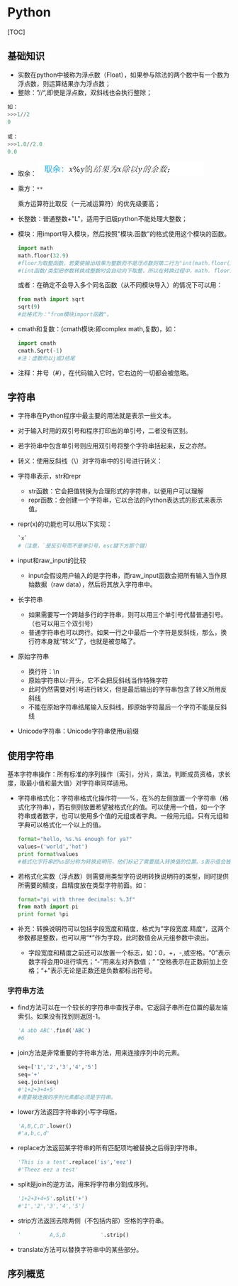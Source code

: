 # Python

[TOC]

## 基础知识

- 实数在python中被称为浮点数（Float），如果参与除法的两个数中有一个数为浮点数，则运算结果亦为浮点数；
- 整除：”//“,即使是浮点数，双斜线也会执行整除；

```python
如：
>>>1//2
0

或：
>>>1.0//2.0
0.0
```

- 取余：
  ![](./Pictures/Python1.png)

- 乘方：`**`

  乘方运算符比取反（一元减运算符）的优先级要高；

- 长整数：普通整数+"L"，适用于旧版python不能处理大整数；

- 模块：用import导入模块，然后按照"模块.函数”的格式使用这个模块的函数。

  ```python
  import math
  math.floor(32.9)
  #floor为取整函数，若要使输出结果为整数而不是浮点数则第二行为"int(math.floor(32.9))"。
  #(int函数/类型把参数转换成整数时会自动向下取整，所以在转换过程中，math. floor是多余的，可以直接用int(32.9))。
  ```

  或者：在确定不会导入多个同名函数（从不同模块导入）的情况下可以用：

  ```python
  from math import sqrt
  sqrt(9)
  #此格式为："from模块import函数"。
  ```

* cmath和复数：(cmath模块:即complex      math,复数)，如：

  ```python
  import cmath
  cmath.Sqrt(-1)
  #注：虚数均以j或J结尾
  ```

* 注释：井号（#），在代码输入它时，它右边的一切都会被忽略。

## 字符串

- 字符串在Python程序中最主要的用法就是表示一些文本。

- 对于输入时用的双引号和程序打印出的单引号，二者没有区别。

- 若字符串中包含单引号则应用双引号将整个字符串括起来，反之亦然。

- 转义：使用反斜线（\）对字符串中的引号进行转义：

- 字符串表示，str和repr

  - str函数：它会把值转换为合理形式的字符串，以便用户可以理解
  - repr函数：会创建一个字符串，它以合法的Python表达式的形式来表示值。

- repr(x)的功能也可以用以下实现：

  ```python
  `x`
  #（注意，`是反引号而不是单引号，esc键下方那个键）
  ```

- input和raw_input的比较

  - input会假设用户输入的是字符串，而raw_input函数会把所有输入当作原始数据（raw data），然后将其放入字符串中。

- 长字符串

  - 如果需要写一个跨越多行的字符串，则可以用三个单引号代替普通引号。（也可以用三个双引号）
  - 普通字符串也可以跨行。如果一行之中最后一个字符是反斜线，那么，换行符本身就“转义”了，也就是被忽略了。

- 原始字符串

  - 换行符：\n
  - 原始字符串以`r`开头，它不会把反斜线当作特殊字符
  - 此时仍然需要对引号进行转义，但是最后输出的字符串包含了转义所用反斜线
  - 不能在原始字符串结尾输入反斜线，即原始字符最后一个字符不能是反斜线

- Unicode字符串：Unicode字符串使用u前缀

## 使用字符串

基本字符串操作：所有标准的序列操作（索引，分片，乘法，判断成员资格，求长度，取最小值和最大值）对字符串同样适用。

* 字符串格式化：字符串格式化操作符——%，在%的左侧放置一个字符串（格式化字符串），而右侧则放置希望被格式化的值。可以使用一个值，如一个字符串或者数字，也可以使用多个值的元组或者字典。一般用元组。只有元组和字典可以格式化一个以上的值。

  ```python
  format="hello, %s.%s enough for ya?"
  values=('world','hot')
  print format%values
  #格式化字符串的%s部分称为转换说明符，他们标记了需要插入转换值的位置。s表示值会被格式化为字符 串。
  ```

* 若格式化实数（浮点数）则需要用类型字符说明转换说明符的类型，同时提供所需要的精度，且精度放在类型字符前面。如：

  ```python
  format="pi with three decimals: %.3f"
  from math import pi
  print format %pi
  ```

* 补充：转换说明符可以包括字段宽度和精度，格式为”字段宽度.精度“，这两个参数都是整数，也可以用“*”作为字段，此时数值会从元组参数中读出。
  * 字段宽度和精度之前还可以放置一个标志，如：0，+，-,或空格。“0”表示数字将会用0进行填充；“-”用来左对齐数值；“ ”空格表示在正数前加上空格；“+”表示无论是正数还是负数都标出符号。

### 字符串方法

* find方法可以在一个较长的字符串中查找子串。它返回子串所在位置的最左端索引。如果没有找到则返回-1。

  ```python
  'A abb ABC'.find('ABC')
  #6
  ```

* join方法是非常重要的字符串方法，用来连接序列中的元素。

  ```python
  seq=['1','2','3','4','5']
  seq='+'
  seq.join(seq)
  #'1+2+3+4+5'
  #需要被连接的序列元素都必须是字符串。
  ```

* lower方法返回字符串的小写字母版。

  ```python
  'A,B,C,D'.lower()
  #'a,b,c,d'
  ```

* replace方法返回某字符串的所有匹配项均被替换之后得到字符串。

  ```python
  'This is a test'.replace('is','eez')
  #'Theez eez a test'
  ```

* split是join的逆方法，用来将字符串分割成序列。

  ```python
  '1+2+3+4+5'.split('+')
  #'1','2','3','4','5']
  ```

* strip方法返回去除两侧（不包括内部）空格的字符串。

  ```python
  '			A,S,D			'.strip()
  ```

* translate方法可以替换字符串中的某些部分。

## 序列概览



